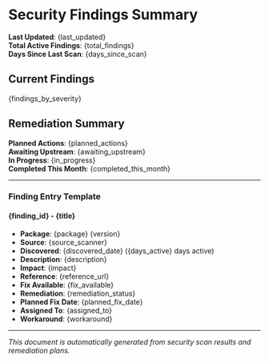# Security Findings Summary

**Last Updated**: {last_updated}  
**Total Active Findings**: {total_findings}  
**Days Since Last Scan**: {days_since_scan}  

## Current Findings

{findings_by_severity}

## Remediation Summary

**Planned Actions**: {planned_actions}  
**Awaiting Upstream**: {awaiting_upstream}  
**In Progress**: {in_progress}  
**Completed This Month**: {completed_this_month}  

---

### Finding Entry Template

#### {finding_id} - {title}
- **Package**: {package} {version}
- **Source**: {source_scanner}
- **Discovered**: {discovered_date} ({days_active} days active)
- **Description**: {description}
- **Impact**: {impact}
- **Reference**: {reference_url}
- **Fix Available**: {fix_available}
- **Remediation**: {remediation_status}
- **Planned Fix Date**: {planned_fix_date}
- **Assigned To**: {assigned_to}
- **Workaround**: {workaround}

---

*This document is automatically generated from security scan results and remediation plans.*